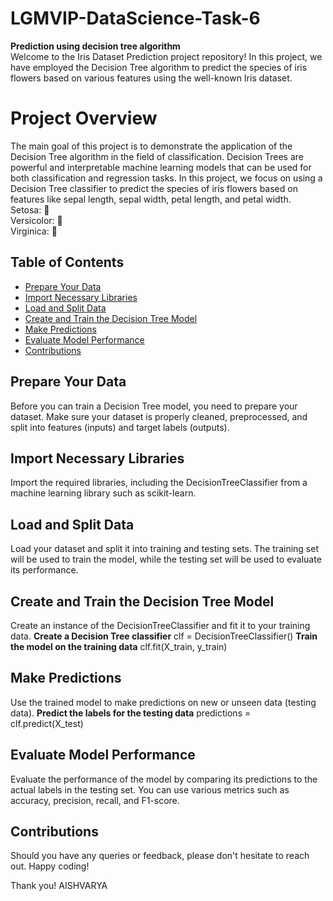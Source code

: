 # LGMVIP-DataScience-Task-6  
**Prediction using decision tree algorithm**    
Welcome to the Iris Dataset Prediction project repository! In this project, we have employed the Decision Tree algorithm to predict the species of iris flowers based on various features using the well-known Iris dataset.    

# Project Overview 
The main goal of this project is to demonstrate the application of the Decision Tree algorithm in the field of classification. Decision Trees are powerful and interpretable machine learning models that can be used for both classification and regression tasks. In this project, we focus on using a Decision Tree classifier to predict the species of iris flowers based on features like sepal length, sepal width, petal length, and petal width.  
Setosa: 🌸  
Versicolor: 🌼  
Virginica: 🌺  

## Table of Contents
- [Prepare Your Data](#Prepare-Your-Data)
- [Import Necessary Libraries](#Import-Necessary-Libraries)
- [Load and Split Data](#Load-and-Split-Data)
- [Create and Train the Decision Tree Model](#Create-and-Train-the-Decision-Tree-Model)
- [Make Predictions](#Make-Predictions)
- [Evaluate Model Performance](#Evaluate-Model-Performance)
- [Contributions](#contributions)
  

## Prepare Your Data
Before you can train a Decision Tree model, you need to prepare your dataset. Make sure your dataset is properly cleaned, preprocessed, and split into features (inputs) and target labels (outputs).

## Import Necessary Libraries
Import the required libraries, including the DecisionTreeClassifier from a machine learning library such as scikit-learn.

## Load and Split Data
Load your dataset and split it into training and testing sets. The training set will be used to train the model, while the testing set will be used to evaluate its performance.

## Create and Train the Decision Tree Model
Create an instance of the DecisionTreeClassifier and fit it to your training data.
**Create a Decision Tree classifier**
clf = DecisionTreeClassifier()
**Train the model on the training data**
clf.fit(X_train, y_train)

## Make Predictions
Use the trained model to make predictions on new or unseen data (testing data).
**Predict the labels for the testing data**
predictions = clf.predict(X_test)

## Evaluate Model Performance
Evaluate the performance of the model by comparing its predictions to the actual labels in the testing set. You can use various metrics such as accuracy, precision, recall, and F1-score.

## Contributions
Should you have any queries or feedback, please don't hesitate to reach out. Happy coding!  

Thank you!
AISHVARYA
